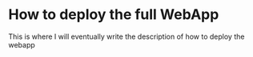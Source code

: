 # How to deploy the full WebApp
This is where I will eventually write the description of how to deploy the webapp
